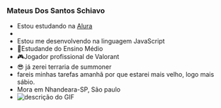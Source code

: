 ### Mateus Dos Santos Schiavo
- Estou estudando na [Alura](https://www.alura.com.br)
- 
- Estou me desenvolvendo na linguagem JavaScript 
- 📘Estudande do Ensino Médio
- 🎮Jogador profissional de Valorant
- 😎 já zerei terraria de summoner 
- fareis minhas tarefas amanhã por que estarei mais velho, logo mais sábio.
- Mora em Nhandeara-SP, São paulo
- ![descrição do GIF](https://i.pinimg.com/originals/bd/4f/a2/bd4fa21d1da1a506b57656a21ead07a8.gif)
 
